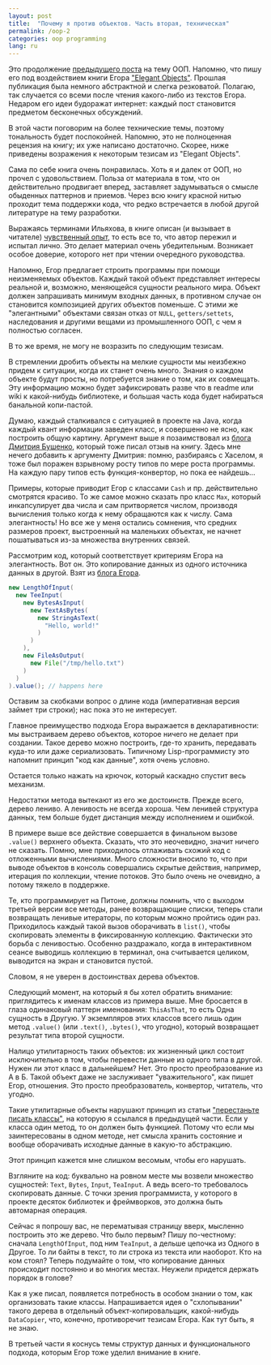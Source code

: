 ```yaml
---
layout: post
title:  "Почему я против объектов. Часть вторая, техническая"
permalink: /oop-2
categories: oop programming
lang: ru
---
```


[book]:http://www.yegor256.com/elegant-objects.html
[part1]:/oop-1
[part2]:/oop-2

Это продолжение [предыдущего поста][part1] на тему ООП. Напомню, что пишу его
под воздействием книги Егора ["Elegant Objects"][book]. Прошлая публикация была
немного абстрактной и слегка резковатой. Полагаю, так случается со всеми после
чтения какого-либо из текстов Егора. Недаром его идеи будоражат интернет: каждый
пост становится предметом бесконечных обсуждений.

В этой части поговорим на более технические темы, поэтому тональность будет
поспокойней. Напомню, это не полноценная рецензия на книгу; их уже написано
достаточно. Скорее, ниже приведены возражения к некоторым тезисам из "Elegant
Objects".

Сама по себе книга очень понравилась. Хоть я и далек от ООП, но прочел с
удовольствием. Польза от материала в том, что он действительно продвигает
вперед, заставляет задумываться о смысле обыденных паттернов и приемов. Через
всю книгу красной нитью проходит тема поддержки кода, что редко встречается в
любой другой литературе на тему разработки.

[feel]:http://maximilyahov.ru/blog/all/feel/

Выражаясь терминами Ильяхова, в книге описан (и вызывает в читателе)
[чувственный опыт][feel], то есть все то, что автор пережил и испытал лично. Это
делает материал очень убедительным. Возникает особое доверие, которого нет при
чтении очередного руководства.

Напомню, Егор предлагает строить программы при помощи неизменяемых
объектов. Каждый такой объект представляет интересы реальной и, возможно,
меняющейся сущности реального мира. Объект должен запрашивать минимум входных
данных, в противном случае он становится композицией других объектов поменьше. С
этими же "элегантными" объектами связан отказ от `NULL`, `getters/settets`,
наследования и другими вещами из промышленного ООП, с чем я полностью согласен.

В то же время, не могу не возразить по следующим тезисам.

В стремлении дробить объекты на мелкие сущности мы неизбежно придем к ситуации,
когда их станет очень много. Знания о каждом объекте будут просты, но
потребуется знание о том, как их совмещать. Эту информацию можно будет
зафиксировать разве что в readme или wiki к какой-нибудь библиотеке, и большая
часть кода будет набираться банальной копи-пастой.

[bushenko]:http://clojure.by/articles/2016-07/elegant-objects

Думаю, каждый сталкивался с ситуацией в проекте на Java, когда каждый квант
информации заведен класс, и совершенно не ясно, как построить общую
картину. Аргумент выше я позаимствовал из [блога Дмитрия Бушенко][bushenko],
который тоже писал отзыв на книгу. Здесь мне нечего добавить к аргументу
Дмитрия: помню, разбираясь с Хаселом, я тоже был поражен взрывному росту типов
по мере роста программы. На каждую пару типов есть функция-конвертор, но пока ее
найдешь...

Примеры, которые приводит Егор с классами `Cash` и пр. действительно смотрятся
красиво. То же самое можно сказать про класс `Max`, который инкапсулирует два
числа и сам притворяется числом, производя вычисления только когда к нему
обращаются как к числу. Сама элегантность! Но все же у меня остались сомнения,
что средних размеров проект, выстроенный на маленьких объектах, не начнет
пошатываться из-за множества внутренних связей.

[io-copy]:http://www.yegor256.com/2017/06/22/object-oriented-input-output-in-cactoos.html

Рассмотрим код, который соответствует критериям Егора на элегантность. Вот
он. Это копирование данных из одного источника данных в другой. Взят из [блога
Егора][io-copy].

~~~java
new LengthOfInput(
  new TeeInput(
    new BytesAsInput(
      new TextAsBytes(
        new StringAsText(
          "Hello, world!"
        )
      )
    ),
    new FileAsOutput(
      new File("/tmp/hello.txt")
    )
  )
).value(); // happens here
~~~

Оставим за скобками вопрос о длине кода (императивная версия займет три строки);
нас пока это не интересует.

Главное преимущество подхода Егора выражается в декларативности: мы выстраиваем
дерево объектов, которое ничего не делает при создании. Такое дерево можно
построить, где-то хранить, передавать куда-то или даже сериализовать. Типичному
Lisp-программисту это напомнит принцип "код как данные", хотя очень условно.

Остается только нажать на крючок, который каскадно спустит весь механизм.

Недостатки метода вытекают из его же достоинств. Прежде всего, дерево лениво. А
ленивость не всегда хороша. Чем ленивей структура данных, тем больше будет
дистанция между исполнением и ошибкой.

В примере выше все действие совершается в финальном вызове `.value()` верхнего
объекта. Сказать, что это неочевидно, значит ничего не сказать. Помню, мне
приходилось отлаживать схожий код с отложенными вычислениями. Много сложности
вносило то, что при выводе объектов в консоль совершались скрытые действия,
например, итерация по коллекции, чтение потоков. Это было очень не очевидно, а
потому тяжело в поддержке.

Те, кто программирует на Питоне, должны помнить, что с выходом третьей версии
все методы, ранее возвращающие списки, теперь стали возвращать ленивые
итераторы, по которым можно пройтись один раз. Приходилось каждый такой вызов
оборачивать в `list()`, чтобы скопировать элементы в фиксированную
коллекцию. Фактически это борьба с ленивостью. Особенно раздражало, когда в
интерактивном сеансе выводишь коллекцию в терминал, она считывается целиком,
выводится на экран и становится пустой.

Словом, я не уверен в достоинствах дерева объектов.

Следующий момент, на который я бы хотел обратить внимание: приглядитесь к именам
классов из примера выше. Мне бросается в глаза одинаковый паттерн именования:
`ThisAsThat`, то есть Одна сущность в Другую. У экземпляров этих классов всего
лишь один метод `.value()` (или `.text()`, `.bytes()`, что угодно), который
возвращает результат типа второй сущности.

Налицо утилитарность таких объектов: их жизненный цикл состоит исключительно в
том, чтобы перевести данные из одного типа в другой. Нужен ли этот класс в
дальнейшем? Нет. Это просто преобразование из А в Б. Такой объект даже не
заслуживает "уважительного", как пишет Егор, отношения. Это просто
преобразователь, конвертор, читатель, что угодно.

[stop-classes]:https://habrahabr.ru/post/140581/

Такие утилитарные объекты нарушают принцип из статьи ["перестаньте писать
классы"][stop-classes], на которую я ссылался в предыдущей части. Если у класса
один метод, то он должен быть функцией. Потому что если мы заинтересованы в
одном методе, нет смысла хранить состояние и вообще оборачивать исходные данные
в какую-то абстракцию.

Этот принцип кажется мне слишком весомым, чтобы его нарушать.

Взгляните на код: буквально на ровном месте мы возвели множество сущностей:
`Text`, `Bytes`, `Input`, `TeaInput`. А ведь всего-то требовалось скопировать
данные. С точки зрения программиста, у которого в проекте десяток библиотек и
фреймворков, это должна быть автомарная операция.

Сейчас я попрошу вас, не перематывая страницу вверх, мысленно построить это же
дерево. Что было первым? Пишу по-честному: сначала `LengthOfInput`, под ним
`TeaInput`, а дельше цепочка из Одного в Другое. То ли байты в текст, то ли
строка из текста или наоборот. Кто на ком стоял? Теперь подумайте о том, что
копирование данных происходит постоянно и во многих местах. Неужели придется
держать порядок в голове?

Как я уже писал, появляется потребность в особом знании о том, как организовать
такие классы. Напрашивается идея о "схлопывании" такого дерева в отдельный
объект-копировальщик, какой-нибудь `DataCopier`, что, конечно, противоречит
тезисам Егора. Как тут быть, я не знаю.

В третьей части я коснусь темы структур данных и функционального подхода,
которым Егор тоже уделил внимание в книге.
